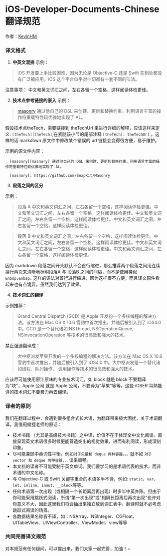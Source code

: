 iOS-Developer-Documents-Chinese 翻译规范
===
作者：[KevinHM](https://github.com/KevinHM)

### 译文格式

1. **中英文混排**
  示例：
  > iOS 开发要上手比较困难，因为无论是 Objective-C 还是 Swift 在别处都没有广泛被应用，iOS 这个平台似乎对一切都有一套不同的叫法。

  注意事项：
  中文和英文词汇之间，左右各留一个空格，这样阅读体检更佳。

2. **技术点参考链接的嵌入**
  示例：
  > [masonry][masnory] 通过他自己的 DSL 来创建、更新和替换约束，利用语言丰富的操作符重载特性较优雅地实现了 AL。

[masnory]: https://github.com/SnapKit/Masonry

 假设技术点theTech，需要链接到 theTechUrl 来进行详细的解释，应该这样来定义: `[theTech][theTech]`,在紧随该小节的尾部注释 `[theTech]: theTechUrl` 。这样的话 markdown 原文件中修改某个错误的 url 链接会变得很方便，易于维护。

  示例的源文件内容：
  
  ```
    [masonry][masnory] 通过他自己的 DSL 来创建、更新和替换约束，利用语言丰富的操作符重载特性较优雅地实现了 AL。

    [masnory]: https://github.com/SnapKit/Masonry
  
  ```

3. **段落之间的区分**

  示例：
  > 段落 A 中文和英文词汇之间，左右各留一个空格，这样阅读体检更佳。中文和英文词汇之间，左右各留一个空格，这样阅读体检更佳。中文和英文词汇之间，左右各留一个空格，这样阅读体检更佳。中文和英文词汇之间，左右各留一个空格，这样阅读体检更佳。

  > 段落 B 中文和英文词汇之间，左右各留一个空格，这样阅读体检更佳。中文和英文词汇之间，左右各留一个空格，这样阅读体检更佳。中文和英文词汇之间，左右各留一个空格，这样阅读体检更佳。中文和英文词汇之间，左右各留一个空格，这样阅读体检更佳。

  因为 markdown 段落之间开头默认不会首行缩进，那么推荐两个段落之间用连续换行两次来清晰地标明段落A 与 段落B 之间的间隔，而不是使用类似 `&nbsp;&nbsp;` 这样的语法对首行进行缩进，因为这样很不方便，而且译文原件看起来也有点诡异，虽然我们达到了效果。

4. **技术词汇的翻译**

  示例推荐：
  > Grand Central Dispatch (GCD) 是 Apple 开发的一个多核编程的解决方法。该方法在 Mac OS X 10.6 雪豹中首次推出，并随后被引入到了 iOS4.0 中。GCD 是一个替代诸如 NSThread, NSOperationQueue, NSInvocationOperation 等技术的很高效和强大的技术。

  禁止强迫翻译成：
  > 大中枢派发苹果开发的一个多核编程的解决方法。该方法在 Mac OS X 10.6 雪豹中首次推出，并随后被引入到了 iOS4.0 中。大中枢派发是一个替代诸如线程、队列操作、 调用操作等技术的很高效和强大的技术。

  应该尽可能使用原汁原味的专业技术词汇，如 block 就是 block 不要翻译为"块"，Apple 公司 就是 Apple 公司，不要译为"苹果"等等。这些 iOSER 耳熟能详的技术词汇不要费力再去翻译。

### 译者的原则

我们在翻译过程中，会遇到很多组合式长术语，为翻译带来极大困扰，关于术语翻译，我借用候捷老师的原话：
* 技术书籍 （尤其是高级技术书籍）之中译，价值不在于体现全中文化阅读。直接呈现英文术语很多时候更能营造突出的视觉效果，进而有利阅读，形成深刻印象。
* 尽可能兼顾中英词性平衡。例如`对于矢量和 deque 两种容器。。。`就不如 `对于 vector 和 deque 两种容器...`读来顺畅。
* 本文档的读者不可能受制于英文单词。我们要学习的是术语代表的技术，而非术语的中文名称。
* 与 Objective-C 或 Swift 关键字重合的术语多半不译，例如: `static`、`var`、`let`、`inline`、`inout`、`__block`等等。
* 任何术语第一次出现（或相隔一个长距离后再出现）时多半中英并陈。但由于你可能采用跳跃式阅读，所谓"第一次出现"或"相隔长距离后再次出现"也许对你意义不大，因此这里我们将会抽出来独立放到词汇表中，翻译时就不必考虑跳跃式阅读的场景。
* 各数据结果名称皆不译，如：NSArray、NSInteger、CGFloat、UITableView、UIViewController、ViewModel、view等等

### 共同完善译文规范

对本规范有任何疑问，可以提出来，我们大家一起完善，加油！~






